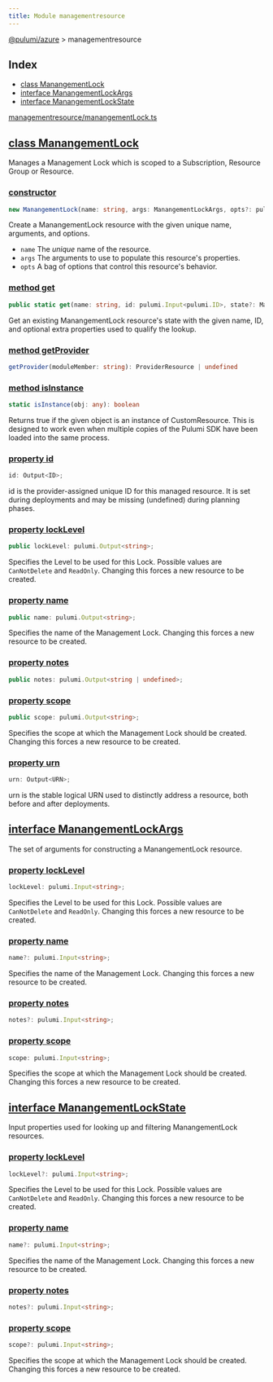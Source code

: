 ```yaml
---
title: Module managementresource
---
```


<a href="../index.html">@pulumi/azure</a> &gt; managementresource

<h2 class="pdoc-module-header">Index</h2>

* <a href="#ManangementLock">class ManangementLock</a>
* <a href="#ManangementLockArgs">interface ManangementLockArgs</a>
* <a href="#ManangementLockState">interface ManangementLockState</a>

<a href="https://github.com/pulumi/pulumi-azure/blob/master/sdk/nodejs/managementresource/manangementLock.ts">managementresource/manangementLock.ts</a> 


<h2 class="pdoc-module-header" id="ManangementLock">
<a class="pdoc-member-name" href="https://github.com/pulumi/pulumi-azure/blob/master/sdk/nodejs/managementresource/manangementLock.ts#L9">class ManangementLock</a>
</h2>

Manages a Management Lock which is scoped to a Subscription, Resource Group or Resource.

<h3 class="pdoc-member-header">
<a class="pdoc-child-name" href="https://github.com/pulumi/pulumi-azure/blob/master/sdk/nodejs/managementresource/manangementLock.ts#L34">constructor</a>
</h3>

```typescript
new ManangementLock(name: string, args: ManangementLockArgs, opts?: pulumi.CustomResourceOptions)
```


Create a ManangementLock resource with the given unique name, arguments, and options.

* `name` The _unique_ name of the resource.
* `args` The arguments to use to populate this resource&#39;s properties.
* `opts` A bag of options that control this resource&#39;s behavior.

<h3 class="pdoc-member-header">
<a class="pdoc-child-name" href="https://github.com/pulumi/pulumi-azure/blob/master/sdk/nodejs/managementresource/manangementLock.ts#L18">method get</a>
</h3>

```typescript
public static get(name: string, id: pulumi.Input<pulumi.ID>, state?: ManangementLockState): ManangementLock
```


Get an existing ManangementLock resource's state with the given name, ID, and optional extra
properties used to qualify the lookup.

<h3 class="pdoc-member-header">
<a class="pdoc-child-name" href="https://github.com/pulumi/pulumi-azure/blob/master/sdk/nodejs/node_modules/@pulumi/pulumi/resource.d.ts#L13">method getProvider</a>
</h3>

```typescript
getProvider(moduleMember: string): ProviderResource | undefined
```

<h3 class="pdoc-member-header">
<a class="pdoc-child-name" href="https://github.com/pulumi/pulumi-azure/blob/master/sdk/nodejs/node_modules/@pulumi/pulumi/resource.d.ts#L85">method isInstance</a>
</h3>

```typescript
static isInstance(obj: any): boolean
```


Returns true if the given object is an instance of CustomResource.  This is designed to work even when
multiple copies of the Pulumi SDK have been loaded into the same process.

<h3 class="pdoc-member-header">
<a class="pdoc-child-name" href="https://github.com/pulumi/pulumi-azure/blob/master/sdk/nodejs/node_modules/@pulumi/pulumi/resource.d.ts#L80">property id</a>
</h3>

```typescript
id: Output<ID>;
```


id is the provider-assigned unique ID for this managed resource.  It is set during
deployments and may be missing (undefined) during planning phases.

<h3 class="pdoc-member-header">
<a class="pdoc-child-name" href="https://github.com/pulumi/pulumi-azure/blob/master/sdk/nodejs/managementresource/manangementLock.ts#L25">property lockLevel</a>
</h3>

```typescript
public lockLevel: pulumi.Output<string>;
```


Specifies the Level to be used for this Lock. Possible values are `CanNotDelete` and `ReadOnly`. Changing this forces a new resource to be created.

<h3 class="pdoc-member-header">
<a class="pdoc-child-name" href="https://github.com/pulumi/pulumi-azure/blob/master/sdk/nodejs/managementresource/manangementLock.ts#L29">property name</a>
</h3>

```typescript
public name: pulumi.Output<string>;
```


Specifies the name of the Management Lock. Changing this forces a new resource to be created.

<h3 class="pdoc-member-header">
<a class="pdoc-child-name" href="https://github.com/pulumi/pulumi-azure/blob/master/sdk/nodejs/managementresource/manangementLock.ts#L30">property notes</a>
</h3>

```typescript
public notes: pulumi.Output<string | undefined>;
```

<h3 class="pdoc-member-header">
<a class="pdoc-child-name" href="https://github.com/pulumi/pulumi-azure/blob/master/sdk/nodejs/managementresource/manangementLock.ts#L34">property scope</a>
</h3>

```typescript
public scope: pulumi.Output<string>;
```


Specifies the scope at which the Management Lock should be created. Changing this forces a new resource to be created.

<h3 class="pdoc-member-header">
<a class="pdoc-child-name" href="https://github.com/pulumi/pulumi-azure/blob/master/sdk/nodejs/node_modules/@pulumi/pulumi/resource.d.ts#L11">property urn</a>
</h3>

```typescript
urn: Output<URN>;
```


urn is the stable logical URN used to distinctly address a resource, both before and after
deployments.

<h2 class="pdoc-module-header" id="ManangementLockArgs">
<a class="pdoc-member-name" href="https://github.com/pulumi/pulumi-azure/blob/master/sdk/nodejs/managementresource/manangementLock.ts#L91">interface ManangementLockArgs</a>
</h2>

The set of arguments for constructing a ManangementLock resource.

<h3 class="pdoc-member-header">
<a class="pdoc-child-name" href="https://github.com/pulumi/pulumi-azure/blob/master/sdk/nodejs/managementresource/manangementLock.ts#L95">property lockLevel</a>
</h3>

```typescript
lockLevel: pulumi.Input<string>;
```


Specifies the Level to be used for this Lock. Possible values are `CanNotDelete` and `ReadOnly`. Changing this forces a new resource to be created.

<h3 class="pdoc-member-header">
<a class="pdoc-child-name" href="https://github.com/pulumi/pulumi-azure/blob/master/sdk/nodejs/managementresource/manangementLock.ts#L99">property name</a>
</h3>

```typescript
name?: pulumi.Input<string>;
```


Specifies the name of the Management Lock. Changing this forces a new resource to be created.

<h3 class="pdoc-member-header">
<a class="pdoc-child-name" href="https://github.com/pulumi/pulumi-azure/blob/master/sdk/nodejs/managementresource/manangementLock.ts#L100">property notes</a>
</h3>

```typescript
notes?: pulumi.Input<string>;
```

<h3 class="pdoc-member-header">
<a class="pdoc-child-name" href="https://github.com/pulumi/pulumi-azure/blob/master/sdk/nodejs/managementresource/manangementLock.ts#L104">property scope</a>
</h3>

```typescript
scope: pulumi.Input<string>;
```


Specifies the scope at which the Management Lock should be created. Changing this forces a new resource to be created.

<h2 class="pdoc-module-header" id="ManangementLockState">
<a class="pdoc-member-name" href="https://github.com/pulumi/pulumi-azure/blob/master/sdk/nodejs/managementresource/manangementLock.ts#L72">interface ManangementLockState</a>
</h2>

Input properties used for looking up and filtering ManangementLock resources.

<h3 class="pdoc-member-header">
<a class="pdoc-child-name" href="https://github.com/pulumi/pulumi-azure/blob/master/sdk/nodejs/managementresource/manangementLock.ts#L76">property lockLevel</a>
</h3>

```typescript
lockLevel?: pulumi.Input<string>;
```


Specifies the Level to be used for this Lock. Possible values are `CanNotDelete` and `ReadOnly`. Changing this forces a new resource to be created.

<h3 class="pdoc-member-header">
<a class="pdoc-child-name" href="https://github.com/pulumi/pulumi-azure/blob/master/sdk/nodejs/managementresource/manangementLock.ts#L80">property name</a>
</h3>

```typescript
name?: pulumi.Input<string>;
```


Specifies the name of the Management Lock. Changing this forces a new resource to be created.

<h3 class="pdoc-member-header">
<a class="pdoc-child-name" href="https://github.com/pulumi/pulumi-azure/blob/master/sdk/nodejs/managementresource/manangementLock.ts#L81">property notes</a>
</h3>

```typescript
notes?: pulumi.Input<string>;
```

<h3 class="pdoc-member-header">
<a class="pdoc-child-name" href="https://github.com/pulumi/pulumi-azure/blob/master/sdk/nodejs/managementresource/manangementLock.ts#L85">property scope</a>
</h3>

```typescript
scope?: pulumi.Input<string>;
```


Specifies the scope at which the Management Lock should be created. Changing this forces a new resource to be created.

